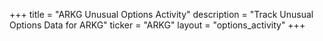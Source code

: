 +++
title = "ARKG Unusual Options Activity"
description = "Track Unusual Options Data for ARKG"
ticker = "ARKG"
layout = "options_activity"
+++

